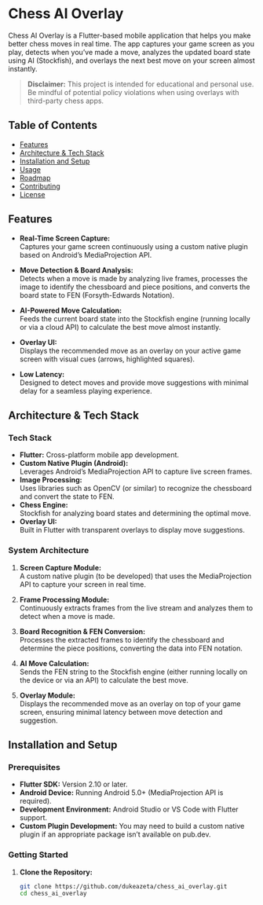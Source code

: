 # Chess AI Overlay

Chess AI Overlay is a Flutter-based mobile application that helps you make better chess moves in real time. The app captures your game screen as you play, detects when you’ve made a move, analyzes the updated board state using AI (Stockfish), and overlays the next best move on your screen almost instantly.

> **Disclaimer:** This project is intended for educational and personal use. Be mindful of potential policy violations when using overlays with third-party chess apps.

## Table of Contents

- [Features](#features)
- [Architecture & Tech Stack](#architecture--tech-stack)
- [Installation and Setup](#installation-and-setup)
- [Usage](#usage)
- [Roadmap](#roadmap)
- [Contributing](#contributing)
- [License](#license)

## Features

- **Real-Time Screen Capture:**  
  Captures your game screen continuously using a custom native plugin based on Android’s MediaProjection API.
  
- **Move Detection & Board Analysis:**  
  Detects when a move is made by analyzing live frames, processes the image to identify the chessboard and piece positions, and converts the board state to FEN (Forsyth-Edwards Notation).

- **AI-Powered Move Calculation:**  
  Feeds the current board state into the Stockfish engine (running locally or via a cloud API) to calculate the best move almost instantly.

- **Overlay UI:**  
  Displays the recommended move as an overlay on your active game screen with visual cues (arrows, highlighted squares).

- **Low Latency:**  
  Designed to detect moves and provide move suggestions with minimal delay for a seamless playing experience.

## Architecture & Tech Stack

### Tech Stack

- **Flutter:** Cross-platform mobile app development.
- **Custom Native Plugin (Android):**  
  Leverages Android’s MediaProjection API to capture live screen frames.
- **Image Processing:**  
  Uses libraries such as OpenCV (or similar) to recognize the chessboard and convert the state to FEN.
- **Chess Engine:**  
  Stockfish for analyzing board states and determining the optimal move.
- **Overlay UI:**  
  Built in Flutter with transparent overlays to display move suggestions.

### System Architecture

1. **Screen Capture Module:**  
   A custom native plugin (to be developed) that uses the MediaProjection API to capture your screen in real time.

2. **Frame Processing Module:**  
   Continuously extracts frames from the live stream and analyzes them to detect when a move is made.

3. **Board Recognition & FEN Conversion:**  
   Processes the extracted frames to identify the chessboard and determine the piece positions, converting the data into FEN notation.

4. **AI Move Calculation:**  
   Sends the FEN string to the Stockfish engine (either running locally on the device or via an API) to calculate the best move.

5. **Overlay Module:**  
   Displays the recommended move as an overlay on top of your game screen, ensuring minimal latency between move detection and suggestion.

## Installation and Setup

### Prerequisites

- **Flutter SDK:** Version 2.10 or later.
- **Android Device:** Running Android 5.0+ (MediaProjection API is required).
- **Development Environment:** Android Studio or VS Code with Flutter support.
- **Custom Plugin Development:** You may need to build a custom native plugin if an appropriate package isn’t available on pub.dev.

### Getting Started

1. **Clone the Repository:**
   ```bash
   git clone https://github.com/dukeazeta/chess_ai_overlay.git
   cd chess_ai_overlay
